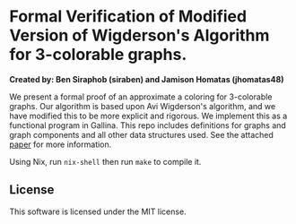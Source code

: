 # Formal Verification of Modified Version of Wigderson's Algorithm for 3-colorable graphs.
**Created by: Ben Siraphob (siraben) and Jamison Homatas (jhomatas48)**

We present a formal proof of an approximate a coloring for 3-colorable graphs. Our algorithm is based upon Avi Wigderson's algorithm, and we have modified this to be more explicit and rigorous. We implement this as a functional program in Gallina. This repo includes definitions for graphs and graph components and all other data structures used. See the attached [paper](./paper.pdf) for more information.

Using Nix, run `nix-shell` then run `make` to compile it.

## License
This software is licensed under the MIT license.
